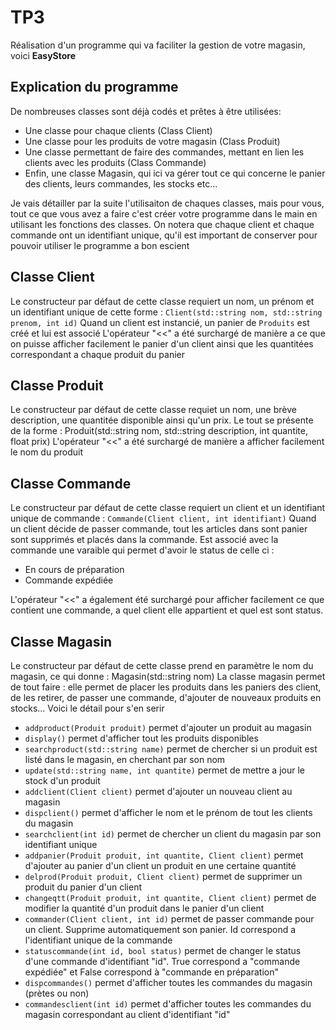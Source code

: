 # TP3

Réalisation d'un programme qui va faciliter la gestion de votre magasin, voici **EasyStore**

## Explication du programme

De nombreuses classes sont déjà codés et prêtes à être utilisées:
- Une classe pour chaque clients (Class Client)
- Une classe pour les produits de votre magasin (Class Produit)
- Une classe permettant de faire des commandes, mettant en lien les clients avec les produits (Class Commande)
- Enfin, une classe Magasin, qui ici va gérer tout ce qui concerne le panier des clients, leurs commandes, les stocks etc...

Je vais détailler par la suite l'utilisaiton de chaques classes, mais pour vous, tout ce que vous avez a faire c'est créer votre programme dans le main en utilisant les fonctions des classes.
On notera que chaque client et chaque commande ont un identifiant unique, qu'il est important de conserver pour pouvoir utiliser le programme a bon escient

## Classe Client

Le constructeur par défaut de cette classe requiert un nom, un prénom et un identifiant unique de cette forme : `Client(std::string nom, std::string prenom, int id)`
Quand un client est instancié, un panier de `Produits` est créé et lui est associé
L'opérateur "<<" a été surchargé de manière a ce que on puisse afficher facilement le panier d'un client ainsi que les quantitées correspondant a chaque produit du panier

## Classe Produit

Le constructeur par défaut de cette classe requiet un nom, une brève description, une quantitée disponible ainsi qu'un prix. Le tout se présente de la forme : Produit(std::string nom, std::string description, int quantite, float prix)
L'opérateur "<<" a été surchargé de manière a afficher facilement le nom du produit

## Classe Commande

Le constructeur par défaut de cette classe requiert un client et un identifiant unique de commande : `Commande(Client client, int identifiant)`
Quand un client décide de passer commande, tout les articles dans sont panier sont supprimés et placés dans la commande. Est associé avec la commande une varaible qui permet d'avoir le status de celle ci : 
- En cours de préparation
- Commande expédiée

L'opérateur "<<" a également été surchargé pour afficher facilement ce que contient une commande, a quel client elle appartient et quel est sont status.

## Classe Magasin

Le constructeur par défaut de cette classe prend en paramètre le nom du magasin, ce qui donne : Magasin(std::string nom)
La classe magasin permet de tout faire : elle permet de placer les produits dans les paniers des client, de les retirer, de passer une commande, d'ajouter de nouveaux produits en stocks... Voici le détail pour s'en serir
- `addproduct(Produit produit)` permet d'ajouter un produit au magasin
- `display()` permet d'afficher tout les produits disponibles
- `searchproduct(std::string name)` permet de chercher si un produit est listé dans le magasin, en cherchant par son nom
- `update(std::string name, int quantite)` permet de mettre a jour le stock d'un produit
- `addclient(Client client)` permet d'ajouter un nouveau client au magasin
- `dispclient()` permet d'afficher le nom et le prénom de tout les clients du magasin
- `searchclient(int id)` permet de chercher un client du magasin par son identifiant unique
- `addpanier(Produit produit, int quantite, Client client)` permet d'ajouter au panier d'un client un produit en une certaine quantité
- `delprod(Produit produit, Client client)` permet de supprimer un produit du panier d'un client
- `changeqtt(Produit produit, int quantite, Client client)` permet de modifier la quantité d'un produit dans le panier d'un client
- `commander(Client client, int id)` permet de passer commande pour un client. Supprime automatiquement son panier. Id correspond a l'identifiant unique de la commande
- `statuscommande(int id, bool status)` permet de changer le status d'une commande d'identifiant "id". True correspond a "commande expédiée" et False correspond à "commande en préparation"
- `dispcommandes()` permet d'afficher toutes les commandes du magasin (prètes ou non)
- `commandesclient(int id)` permet d'afficher toutes les commandes du magasin correspondant au client d'identifiant "id"
